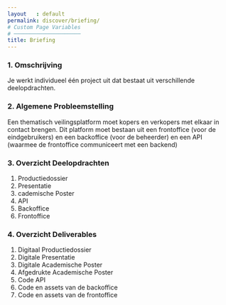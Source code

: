 ```yaml
---
layout   : default
permalink: discover/briefing/
# Custom Page Variables
# ─────────────────────
title: Briefing
---
```


### 1. Omschrijving
Je werkt individueel één project uit dat bestaat uit verschillende deelopdrachten.

### 2. Algemene Probleemstelling
Een thematisch veilingsplatform moet kopers en verkopers met elkaar in contact brengen. Dit platform moet bestaan uit een frontoffice (voor de eindgebruikers) en een backoffice (voor de beheerder) en een API (waarmee de frontoffice communiceert met een backend)

### 3. Overzicht Deelopdrachten
1. Productiedossier
2. Presentatie
3. cademische Poster
4. API
5. Backoffice
6. Frontoffice

### 4. Overzicht Deliverables
1. Digitaal Productiedossier
2. Digitale Presentatie
3. Digitale Academische Poster
4. Afgedrukte Academische Poster
5. Code API
6. Code en assets van de backoffice
7. Code en assets van de frontoffice

